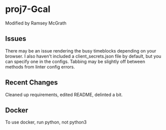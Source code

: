 # proj7-Gcal

Modified by Ramsey McGrath

## Issues

There may be an issue rendering the busy timeblocks depending on your browser. I also haven't included a client_secrets.json file by default, but you can specify one in the configs. Tabbing may be slightly off between methods from linter config errors.

## Recent Changes

Cleaned up requirements, edited README, delinted a bit. 

## Docker

To use docker, run python, not python3